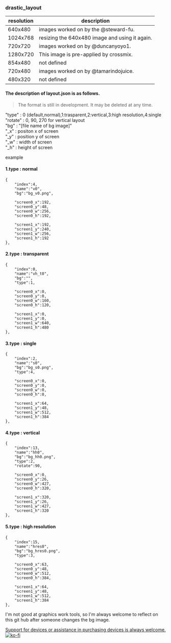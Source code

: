 ### drastic_layout

resolution | description
---------- | -----------------
640x480  | images worked on by the @steward-fu.
1024x768 | resizing the 640x480 image and using it again.
720x720 | images worked on by @duncanyoyo1.
1280x720 | This image is pre-applied by crossmix.
854x480 | not defined
720x480 | images worked on by @tamarindojuice.
480x320 | not defined

#### The description of layout.json is as follows.

> The format is still in development. It may be deleted at any time.

"type" : 0 (default,normal),1:trasparent,2:vertical,3:high resolution,4:single <br>
"rotate" : 0, 90, 270 for vertical layout <br>
"bg" : "[file name of bg image]" <br>
"_x" : positon x of screen <br>
"_y" : position y of screen <br>
"_w" : width of screen <br>
"_h" : height of screen <br>

example <br>
#### 1.type : normal
~~~
{
    "index":4,
    "name":"v0",
    "bg":"bg_v0.png",

    "screen0_x":192,
    "screen0_y":48,
    "screen0_w":256,
    "screen0_h":192,

    "screen1_x":192,
    "screen1_y":240,
    "screen1_w":256,
    "screen1_h":192
},
~~~
#### 2.type : transparent
~~~
{
    "index":0,
    "name":"vh_t0",
    "bg":"",
    "type":1,

    "screen0_x":0,
    "screen0_y":0,
    "screen0_w":160,
    "screen0_h":120,

    "screen1_x":0,
    "screen1_y":0,
    "screen1_w":640,
    "screen1_h":480
},
~~~
#### 3.type : single
~~~
{
    "index":2,
    "name":"s0",
    "bg":"bg_s0.png",
    "type":4,

    "screen0_x":0,
    "screen0_y":0,
    "screen0_w":0,
    "screen0_h":0,

    "screen1_x":64,
    "screen1_y":48,
    "screen1_w":512,
    "screen1_h":384
},
~~~
#### 4.type : vertical
~~~
{
    "index":13,
    "name":"hh0",
    "bg":"bg_hh0.png",
    "type":2,
    "rotate":90,

    "screen0_x":0,
    "screen0_y":26,
    "screen0_w":427,
    "screen0_h":320,

    "screen1_x":320,
    "screen1_y":26,
    "screen1_w":427,
    "screen1_h":320
},
~~~
#### 5.type : high resolution
~~~
{
    "index":15,
    "name":"hres0",
    "bg":"bg_hres0.png",
    "type":3,

    "screen0_x":63,
    "screen0_y":48,
    "screen0_w":512,
    "screen0_h":384,

    "screen1_x":64,
    "screen1_y":48,
    "screen1_w":512,
    "screen1_h":384
},
~~~
I'm not good at graphics work tools, so I'm always welcome to reflect on this git hub after someone changes the bg image.

[Support for devices or assistance in purchasing devices is always welcome.](https://ko-fi.com/trngaje)
[![ko-fi](https://ko-fi.com/img/githubbutton_sm.svg)](https://ko-fi.com/G2G5DV6J4)
